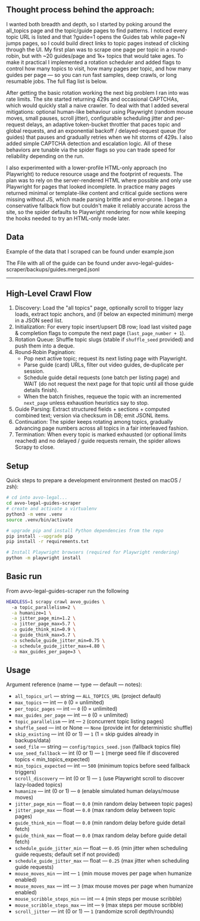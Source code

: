 ## Thought process behind the approach:
I wanted both breadth and depth, so I started by poking around the all_topics page and the topic/guide pages to find patterns. I noticed every topic URL is listed and that ?guide=1 opens the Guides tab while page=N jumps pages, so I could build direct links to topic pages instead of clicking through the UI. My first plan was to scrape one page per topic in a round-robin, but with ~20 guides/page and 1k+ topics that would take ages. To make it practical I implemented a rotation scheduler and added flags to control how many topics to visit, how many pages per topic, and how many guides per page — so you can run fast samples, deep crawls, or long resumable jobs. The full flag list is below.

After getting the basic rotation working the next big problem I ran into was rate limits. The site started returning 429s and occasional CAPTCHAs, which would quickly stall a naive crawler. To deal with that I added several mitigations: optional human-like behaviour using Playwright (random mouse moves, small pauses, scroll jitter), configurable scheduling jitter and per-request delays, an adaptive token-bucket throttler that paces topic and global requests, and an exponential backoff / delayed-request queue (for guides) that pauses and gradually retries when we hit storms of 429s. I also added simple CAPTCHA detection and escalation logic. All of these behaviors are tunable via the spider flags so you can trade speed for reliability depending on the run.

I also experimented with a lower-profile HTML-only approach (no Playwright) to reduce resource usage and the footprint of requests. The plan was to rely on the server-rendered HTML where possible and only use Playwright for pages that looked incomplete. In practice many pages returned minimal or template-like content and critical guide sections were missing without JS, which made parsing brittle and error-prone. I began a conservative fallback flow but couldn't make it reliably accurate across the site, so the spider defaults to Playwright rendering for now while keeping the hooks needed to try an HTML-only mode later.

## Data

Example of the data that I scraped can be found under example.json

The File with all of the guide can be found under avvo-legal-guides-scraper/backups/guides.merged.jsonl

---
## High‑Level Crawl Flow

1. Discovery: Load the "all topics" page, optionally scroll to trigger lazy loads, extract topic anchors, and (if below an expected minimum) merge in a JSON seed list.
2. Initialization: For every topic insert/upsert DB row; load last visited page & completion flags to compute the next page (`last_page_number + 1`).
3. Rotation Queue: Shuffle topic slugs (stable if `shuffle_seed` provided) and push them into a deque.
4. Round‑Robin Pagination:
	- Pop next active topic; request its next listing page with Playwright.
	- Parse guide (card) URLs, filter out video guides, de‑duplicate per session.
	- Schedule guide detail requests (one batch per listing page) and WAIT (do not request the next page for that topic until all those guide details finish).
	- When the batch finishes, requeue the topic with an incremented `next_page` unless exhaustion heuristics say to stop.
5. Guide Parsing: Extract structured fields + sections + computed combined text; version via checksum in DB; emit JSONL items.
6. Continuation: The spider keeps rotating among topics, gradually advancing page numbers across all topics in a fair interleaved fashion.
7. Termination: When every topic is marked exhausted (or optional limits reached) and no delayed / guide requests remain, the spider allows Scrapy to close.

## Setup

Quick steps to prepare a development environment (tested on macOS / zsh):

```bash
# cd into avvo-legal...
cd avvo-legal-guides-scraper
# create and activate a virtualenv
python3 -m venv .venv
source .venv/bin/activate

# upgrade pip and install Python dependencies from the repo
pip install --upgrade pip
pip install -r requirements.txt

# Install Playwright browsers (required for Playwright rendering)
python -m playwright install
```

## Basic run

From avvo-legal-guides-scraper run the following 

```bash
HEADLESS=1 scrapy crawl avvo_guides \   
  -a topic_parallelism=2 \
  -a humanize=1 \
  -a jitter_page_min=1.2 \
  -a jitter_page_max=5.7 \
  -a guide_think_min=0.9 \
  -a guide_think_max=5.7 \
  -a schedule_guide_jitter_min=0.75 \
  -a schedule_guide_jitter_max=4.80 \
  -a max_guides_per_page=3 \                                    
```


## Usage

Argument reference (name — type — default — notes):

- `all_topics_url` — string — `ALL_TOPICS_URL` (project default)
- `max_topics` — int — `0` (0 = unlimited)
- `per_topic_pages` — int — `0` (0 = unlimited)
- `max_guides_per_page` — int — `0` (0 = unlimited)
- `topic_parallelism` — int — `2` (concurrent topic listing pages)
- `shuffle_seed` — int or None — `None` (provide int for deterministic shuffle)
- `skip_existing` — int (0 or 1) — `1` (1 = skip guides already in backups/data)
- `seed_file` — string — `config/topics_seed.json` (fallback topics file)
- `use_seed_fallback` — int (0 or 1) — `1` (merge seed file if discovered topics < min_topics_expected)
- `min_topics_expected` — int — `500` (minimum topics before seed fallback triggers)
- `scroll_discovery` — int (0 or 1) — `1` (use Playwright scroll to discover lazy-loaded topics)
- `humanize` — int (0 or 1) — `0` (enable simulated human delays/mouse moves)
- `jitter_page_min` — float — `0.0` (min random delay between topic pages)
- `jitter_page_max` — float — `0.0` (max random delay between topic pages)
- `guide_think_min` — float — `0.0` (min random delay before guide detail fetch)
- `guide_think_max` — float — `0.0` (max random delay before guide detail fetch)
- `schedule_guide_jitter_min` — float — `0.05` (min jitter when scheduling guide requests; default set if not provided)
- `schedule_guide_jitter_max` — float — `0.25` (max jitter when scheduling guide requests)
- `mouse_moves_min` — int — `1` (min mouse moves per page when humanize enabled)
- `mouse_moves_max` — int — `3` (max mouse moves per page when humanize enabled)
- `mouse_scribble_steps_min` — int — `4` (min steps per mouse scribble)
- `mouse_scribble_steps_max` — int — `9` (max steps per mouse scribble)
- `scroll_jitter` — int (0 or 1) — `1` (randomize scroll depth/rounds)


